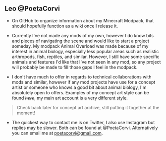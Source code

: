 ## Leo @PoetaCorvi

+ On GitHub to organize information about my Minecraft Modpack, that should hopefully function as a wiki once I release it.

+ Currently I've not made any mods of my own, however I do know bits and pieces of navigating the scene and would like to start a project someday. My modpack Animal Overload
was made because of my interest in animal biology, especially less popular areas such as realistic arthropods, fish, reptiles, and similar. 
However, I still have some specific animals and features I'd like that I've not seen in any mod, so any project will probably be made to fill those gaps I feel in the modpack.

+ I don't have much to offer in regards to technical collaborations with mods and similar, however if any mod projects have use for a concept artist or someone who knows a good
bit about animal biology, I'm absolutely open to offers. Examples of my concept art style can be found ~~_here_~~, my main art account is a very different style. 
>Check back later for concept art archive, still putting it together at the moment!

+ The quickest way to contact me is on Twitter, I also use Instagram but replies may be slower. Both can be found at @PoetaCorvi. Alternatively you can email me at
poetacorvi@gmail.com.
